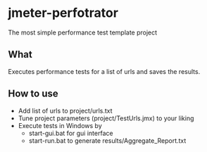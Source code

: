 # jmeter-perfotrator
The most simple performance test template project
## What
Executes performance tests for a list of urls and saves the results.
## How to use
- Add list of urls to project/urls.txt
- Tune project parameters (project/TestUrls.jmx) to your liking
- Execute tests in Windows by
    - start-gui.bat for gui interface
    - start-run.bat to generate results/Aggregate_Report.txt
    
    
    
